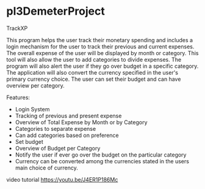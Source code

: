 # pl3DemeterProject
TrackXP

This program helps the user track their monetary spending and includes a login mechanism for the user to track their previous and current expenses. The overall expense of the user will be displayed by month or category. This tool will also allow the user to add categories to divide expenses. The program will also alert the user if they go over budget in a specific category. The application will also convert the currency specified in the user's primary currency choice. The user can set their budget and can have overview per category.

Features:
- Login System
- Tracking of previous and present expense
- Overview of Total Expense by Month or by Category
- Categories to separate expense
- Can add categories based on preference
- Set budget
- Overview of Budget per Category
- Notify the user if ever go over the budget on the particular category
- Currency can be converted among the currencies stated in the users main choice of currency.


video tutorial
https://youtu.be/J4ER1P186Mc
